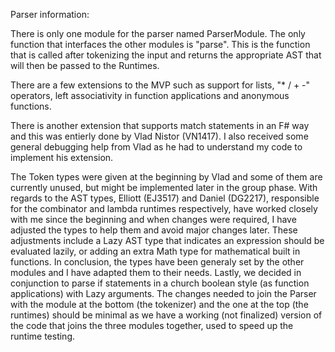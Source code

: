 Parser information:

There is only one module for the parser named ParserModule. The only function that interfaces the other modules is "parse". This is the function that is called after tokenizing the input and returns the appropriate AST that will then be passed to the Runtimes. 

There are a few extensions to the MVP such as support for lists, "* / + -" operators, left associativity in function applications and anonymous functions. 

There is another extension that supports match statements in an F# way and this was entierly done by Vlad Nistor (VN1417). I also received some general debugging help from Vlad as he had to understand my code to implement his extension. 

The Token types were given at the beginning by Vlad and some of them are currently unused, but might be implemented later in the group phase. With regards to the AST types, Elliott (EJ3517) and Daniel (DG2217), responsible for the combinator and lambda runtimes respectively, have worked closely with me since the beginning and when changes were required, I have adjusted the types to help them and avoid major changes later. These adjustments include a Lazy AST type that indicates an expression should be evaluated lazily, or adding an extra Math type for mathematical built in functions. In conclusion, the types have been generaly set by the other modules and I have adapted them to their needs. Lastly, we decided in conjunction to parse if statements in a church boolean style (as function applications) with Lazy arguments. The changes needed to join the Parser with the module at the bottom (the tokenizer) and the one at the top (the runtimes) should be minimal as we have a working (not finalized) version of the code that joins the three modules together, used to speed up the runtime testing. 
